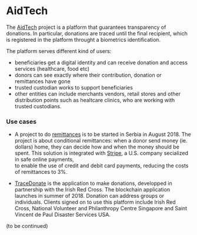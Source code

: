 # AidTech

The [AidTech](https://aid.technology/) project is a platform that guarantees transparency of donations. 
In particular, donations are traced until the final recipient, which  is registered in the platform throught 
a biometrics identification.

The platform serves different kind of users: 
* beneficiaries get a digital identity and  can receive donation and access services (healthcare, food etc)
* donors can see exactly where their  contribution, donation or remittances have gone
* trusted custodian works to support beneficiaries
* other entities can  include merchants vendors, retail stores and other distribution  points such as healtcare clinics, 
who are   working with trusted custodians. 

### Use cases
*   A project to do  [remittances]( http://www.rs.undp.org/content/serbia/en/home/presscenter/articles/2018/br_e--sigurnije-i-jeftinije-slanje-novca-iz-dijaspore-u-maticu.html) 
is to be started in Serbia in August 2018. The project is about conditional remittances: when a donor
send money (ie. dollars) home, they can decide how and when the money should be spent.
This solution is integrated  with [Stripe](https://stripe.com/it), a U.S. company secialized in safe online payments,   
to enable the use of credit  and debit card payments, reducing the   costs of remittances to 3%.

* [TraceDonate](https://www.tracedonate.com/) is the application to make donations, developped in partnership with the 
Irish Red Cross. The  blockchain application launches in summer of 2018. Donation can address   groups or  individuals.
Clients signed on to use this platform include  Irish Red Cross, National Volunteer and  Philanthropy Centre Singapore and 
Saint  Vincent de Paul Disaster Services USA.


(to be continued)
